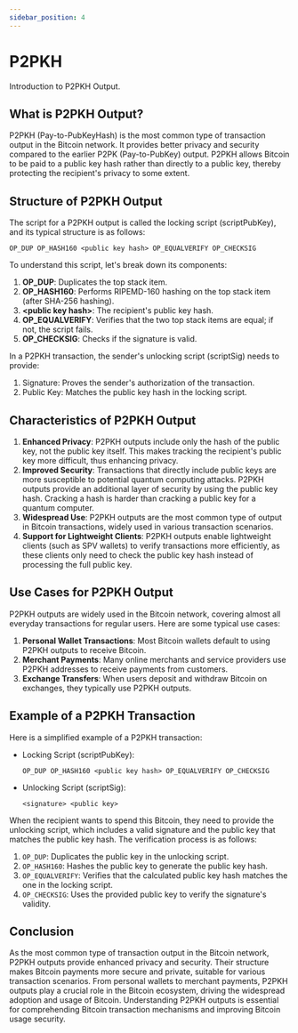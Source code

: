 ```yaml
---
sidebar_position: 4
---
```


# P2PKH

Introduction to P2PKH Output.

## What is P2PKH Output?

P2PKH (Pay-to-PubKeyHash) is the most common type of transaction output in the Bitcoin network. It provides better
privacy and security compared to the earlier P2PK (Pay-to-PubKey) output. P2PKH allows Bitcoin to be paid to a public
key hash rather than directly to a public key, thereby protecting the recipient's privacy to some extent.

## Structure of P2PKH Output

The script for a P2PKH output is called the locking script (scriptPubKey), and its typical structure is as follows:

```
OP_DUP OP_HASH160 <public key hash> OP_EQUALVERIFY OP_CHECKSIG
```

To understand this script, let's break down its components:

1. **OP_DUP**: Duplicates the top stack item.
2. **OP_HASH160**: Performs RIPEMD-160 hashing on the top stack item (after SHA-256 hashing).
3. **\<public key hash>**: The recipient's public key hash.
4. **OP_EQUALVERIFY**: Verifies that the two top stack items are equal; if not, the script fails.
5. **OP_CHECKSIG**: Checks if the signature is valid.

In a P2PKH transaction, the sender's unlocking script (scriptSig) needs to provide:

1. Signature: Proves the sender's authorization of the transaction.
2. Public Key: Matches the public key hash in the locking script.

## Characteristics of P2PKH Output

1. **Enhanced Privacy**: P2PKH outputs include only the hash of the public key, not the public key itself. This makes
   tracking the recipient's public key more difficult, thus enhancing privacy.
2. **Improved Security**: Transactions that directly include public keys are more susceptible to potential quantum
   computing attacks. P2PKH outputs provide an additional layer of security by using the public key hash. Cracking a
   hash is harder than cracking a public key for a quantum computer.
3. **Widespread Use**: P2PKH outputs are the most common type of output in Bitcoin transactions, widely used in various
   transaction scenarios.
4. **Support for Lightweight Clients**: P2PKH outputs enable lightweight clients (such as SPV wallets) to verify
   transactions more efficiently, as these clients only need to check the public key hash instead of processing the full
   public key.

## Use Cases for P2PKH Output

P2PKH outputs are widely used in the Bitcoin network, covering almost all everyday transactions for regular users. Here
are some typical use cases:

1. **Personal Wallet Transactions**: Most Bitcoin wallets default to using P2PKH outputs to receive Bitcoin.
2. **Merchant Payments**: Many online merchants and service providers use P2PKH addresses to receive payments from
   customers.
3. **Exchange Transfers**: When users deposit and withdraw Bitcoin on exchanges, they typically use P2PKH outputs.

## Example of a P2PKH Transaction

Here is a simplified example of a P2PKH transaction:

- Locking Script (scriptPubKey):
  ```
  OP_DUP OP_HASH160 <public key hash> OP_EQUALVERIFY OP_CHECKSIG
  ```

- Unlocking Script (scriptSig):
  ```
  <signature> <public key>
  ```

When the recipient wants to spend this Bitcoin, they need to provide the unlocking script, which includes a valid
signature and the public key that matches the public key hash. The verification process is as follows:

1. `OP_DUP`: Duplicates the public key in the unlocking script.
2. `OP_HASH160`: Hashes the public key to generate the public key hash.
3. `OP_EQUALVERIFY`: Verifies that the calculated public key hash matches the one in the locking script.
4. `OP_CHECKSIG`: Uses the provided public key to verify the signature's validity.

## Conclusion

As the most common type of transaction output in the Bitcoin network, P2PKH outputs provide enhanced privacy and
security. Their structure makes Bitcoin payments more secure and private, suitable for various transaction scenarios.
From personal wallets to merchant payments, P2PKH outputs play a crucial role in the Bitcoin ecosystem, driving the
widespread adoption and usage of Bitcoin. Understanding P2PKH outputs is essential for comprehending Bitcoin transaction
mechanisms and improving Bitcoin usage security.
